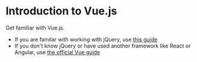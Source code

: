 # Introduction to Vue.js

Get familiar with Vue.js. 
* If you are familar with working with jQuery, use [this guide](https://www.smashingmagazine.com/2018/02/jquery-vue-javascript/)
* If you don't know jQuery or have used another framework like React or Angular, use [the official Vue guide](https://vuejs.org/v2/guide/index.html)
